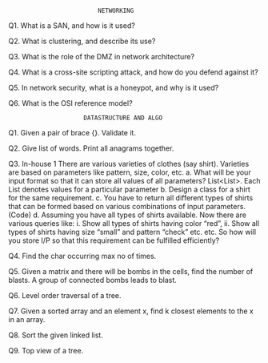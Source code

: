                              NETWORKING
 
Q1. What is a SAN, and how is it used?

Q2. What is clustering, and describe its use?

Q3. What is the role of the DMZ in network architecture?

Q4. What is a cross-site scripting attack, and how do you defend against it?

Q5. In network security, what is a honeypot, and why is it used?

Q6. What is the OSI reference model?
  
                         DATASTRUCTURE AND ALGO
      
Q1. Given a pair of brace {}. Validate it. 

Q2. Give list of words. Print all anagrams together.

Q3. In-house 1
    There are various varieties of clothes (say shirt). Varieties are based on parameters like pattern, size, color, etc.
    a. What will be your input format so that it can store all values of all parameters?
    List<List<String>>. Each List<String> denotes values for a particular parameter
    b. Design a class for a shirt for the same requirement.
    c. You have to return all different types of shirts that can be formed based on various combinations of input parameters. (Code)
    d. Assuming you have all types of shirts available. Now there are various queries like:
        i. Show all types of shirts having color “red”,
        ii. Show all types of shirts having size “small” and pattern “check” etc. etc.
    So how will you store I/P so that this requirement can be fulfilled efficiently?

Q4. Find the char occurring max no of times.

Q5. Given a matrix and there will be bombs in the cells, find the number of blasts. A group of connected bombs leads to blast.

Q6. Level order traversal of a tree.

Q7. Given a sorted array and an element x, find k closest elements to the x in an array.

Q8. Sort the given linked list.

Q9. Top view of a tree.
